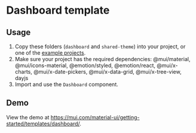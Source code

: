 # Dashboard template

## Usage

<!-- #default-branch-switch -->

1. Copy these folders (`dashboard` and `shared-theme`) into your project, or one of the [example projects](https://github.com/mui/material-ui/tree/master/examples).
2. Make sure your project has the required dependencies: @mui/material, @mui/icons-material, @emotion/styled, @emotion/react, @mui/x-charts, @mui/x-date-pickers, @mui/x-data-grid, @mui/x-tree-view, dayjs
3. Import and use the `Dashboard` component.

## Demo

<!-- #default-branch-switch -->

View the demo at https://mui.com/material-ui/getting-started/templates/dashboard/.
